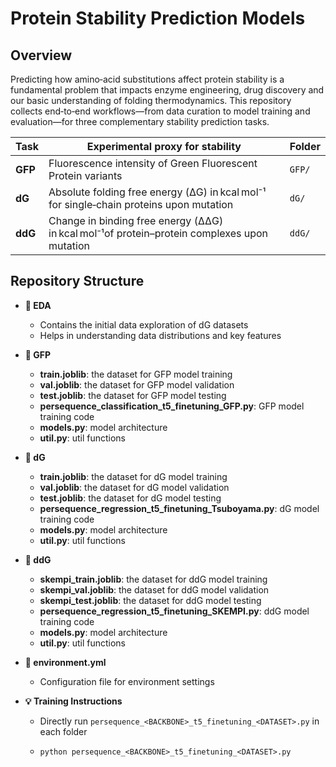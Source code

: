 # Protein Stability Prediction Models
## Overview
Predicting how amino‑acid substitutions affect protein stability is a fundamental problem that impacts enzyme engineering, drug discovery and our basic understanding of folding thermodynamics.  This repository collects end‑to‑end workflows—from data curation to model training and evaluation—for three complementary stability prediction tasks.

| Task | Experimental proxy for stability | Folder |
|------|----------------------------------|--------|
| **GFP** | Fluorescence intensity of Green Fluorescent Protein variants  | `GFP/` |
| **dG** | Absolute folding free energy (ΔG) in kcal mol⁻¹ for single‑chain proteins upon mutation| `dG/` |
| **ddG** | Change in binding free energy (ΔΔG) in kcal mol⁻¹of protein–protein complexes upon mutation | `ddG/` |


## Repository Structure
- **📂 EDA**
  - Contains the initial data exploration of dG datasets
  - Helps in understanding data distributions and key features
 
- **📂 GFP**
  - **train.joblib**: the dataset for GFP model training
  - **val.joblib**: the dataset for GFP model validation
  - **test.joblib**: the dataset for GFP model testing
  - **persequence_classification_t5_finetuning_GFP.py**: GFP model training code
  - **models.py**: model architecture
  - **util.py**: util functions
 
- **📂 dG**
  - **train.joblib**: the dataset for dG model training
  - **val.joblib**: the dataset for dG model validation
  - **test.joblib**: the dataset for dG model testing
  - **persequence_regression_t5_finetuning_Tsuboyama.py**: dG model training code
  - **models.py**: model architecture
  - **util.py**: util functions
 
- **📂 ddG**
  - **skempi_train.joblib**: the dataset for ddG model training
  - **skempi_val.joblib**: the dataset for ddG model validation
  - **skempi_test.joblib**: the dataset for ddG model testing
  - **persequence_regression_t5_finetuning_SKEMPI.py**: ddG model training code
  - **models.py**: model architecture
  - **util.py**: util functions
  
- **📄 environment.yml**
  - Configuration file for environment settings
 
- **💡 Training Instructions**
  - Directly run `persequence_<BACKBONE>_t5_finetuning_<DATASET>.py` in each folder 

  - ``` python persequence_<BACKBONE>_t5_finetuning_<DATASET>.py ```
